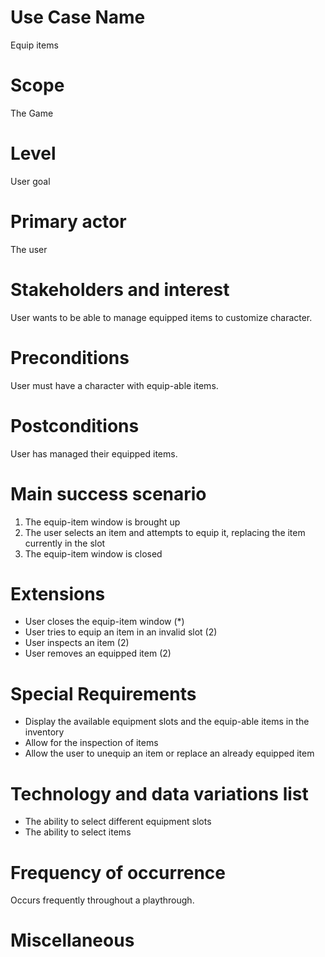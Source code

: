 # Use Case Name
Equip items

# Scope
The Game

# Level
User goal

# Primary actor
The user

# Stakeholders and interest
User wants to be able to manage equipped items to customize character.

# Preconditions
User must have a character with equip-able items.

# Postconditions
User has managed their equipped items.

# Main success scenario
1. The equip-item window is brought up
2. The user selects an item and attempts to equip it, replacing the item currently in the slot
3. The equip-item window is closed

# Extensions
- User closes the equip-item window (*)
- User tries to equip an item in an invalid slot (2)
- User inspects an item (2)
- User removes an equipped item (2)

# Special Requirements
- Display the available equipment slots and the equip-able items in the inventory
- Allow for the inspection of items
- Allow the user to unequip an item or replace an already equipped item

# Technology and data variations list
- The ability to select different equipment slots
- The ability to select items

# Frequency of occurrence
Occurs frequently throughout a playthrough.

# Miscellaneous